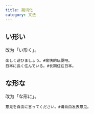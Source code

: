 ```yaml
---
title: 副词化
category: 文法
---
```


## い形い

改为「い形く」。

```example
楽しく遊びましょう。#愉快的玩耍吧。
日本に長く住んでいる。#长期住在日本。
```

## な形な

改为「な形に」。

```example
意見を自由に言ってください。#请自由发表意见。
```
